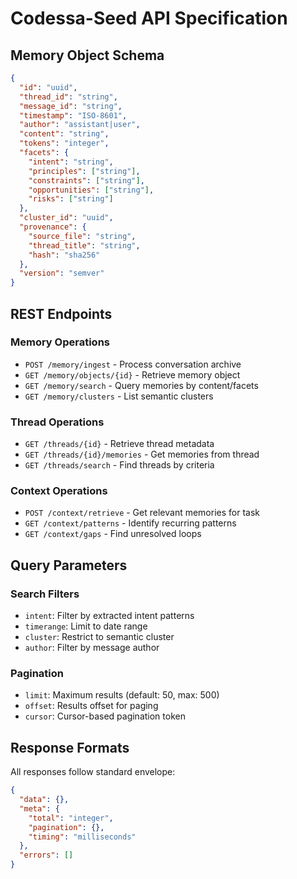 # Codessa-Seed API Specification

## Memory Object Schema

```json
{
  "id": "uuid",
  "thread_id": "string", 
  "message_id": "string",
  "timestamp": "ISO-8601",
  "author": "assistant|user",
  "content": "string",
  "tokens": "integer",
  "facets": {
    "intent": "string",
    "principles": ["string"],
    "constraints": ["string"],
    "opportunities": ["string"],
    "risks": ["string"]
  },
  "cluster_id": "uuid",
  "provenance": {
    "source_file": "string",
    "thread_title": "string", 
    "hash": "sha256"
  },
  "version": "semver"
}
```

## REST Endpoints

### Memory Operations
- `POST /memory/ingest` - Process conversation archive
- `GET /memory/objects/{id}` - Retrieve memory object
- `GET /memory/search` - Query memories by content/facets
- `GET /memory/clusters` - List semantic clusters

### Thread Operations  
- `GET /threads/{id}` - Retrieve thread metadata
- `GET /threads/{id}/memories` - Get memories from thread
- `GET /threads/search` - Find threads by criteria

### Context Operations
- `POST /context/retrieve` - Get relevant memories for task
- `GET /context/patterns` - Identify recurring patterns
- `GET /context/gaps` - Find unresolved loops

## Query Parameters

### Search Filters
- `intent`: Filter by extracted intent patterns
- `timerange`: Limit to date range  
- `cluster`: Restrict to semantic cluster
- `author`: Filter by message author

### Pagination
- `limit`: Maximum results (default: 50, max: 500)
- `offset`: Results offset for paging
- `cursor`: Cursor-based pagination token

## Response Formats

All responses follow standard envelope:

```json
{
  "data": {},
  "meta": {
    "total": "integer",
    "pagination": {},
    "timing": "milliseconds"
  },
  "errors": []
}
```
